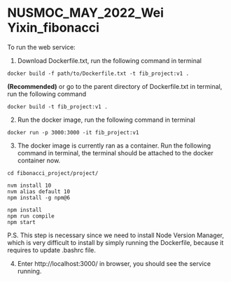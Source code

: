 # NUSMOC_MAY_2022_Wei Yixin_fibonacci

To run the web service:

1. Download Dockerfile.txt, run the following command in terminal
```
docker build -f path/to/Dockerfile.txt -t fib_project:v1 .
```
**(Recommended)** or go to the parent directory of Dockerfile.txt in terminal, run the following command
```
docker build -t fib_project:v1 .
```
    
  
2. Run the docker image, run the following command in terminal
```
docker run -p 3000:3000 -it fib_project:v1
```
    
  
3. The docker image is currently ran as a container. Run the following command in terminal, the terminal should be attached to the docker container now.
```
cd fibonacci_project/project/

nvm install 10
nvm alias default 10
npm install -g npm@6

npm install
npm run compile
npm start
```
P.S. This step is necessary since we need to install Node Version Manager, which is very difficult to install by simply running the Dockerfile, because it requires to update .bashrc file. 
    
  
4. Enter http://localhost:3000/ in browser, you should see the service running.
